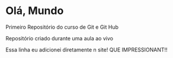# Olá, Mundo
 Primeiro Repositório do curso de Git e Git Hub

Repositório criado durante uma aula ao vivo

Essa linha eu adicionei diretamente  n site! QUE IMPRESSIONANT!!
